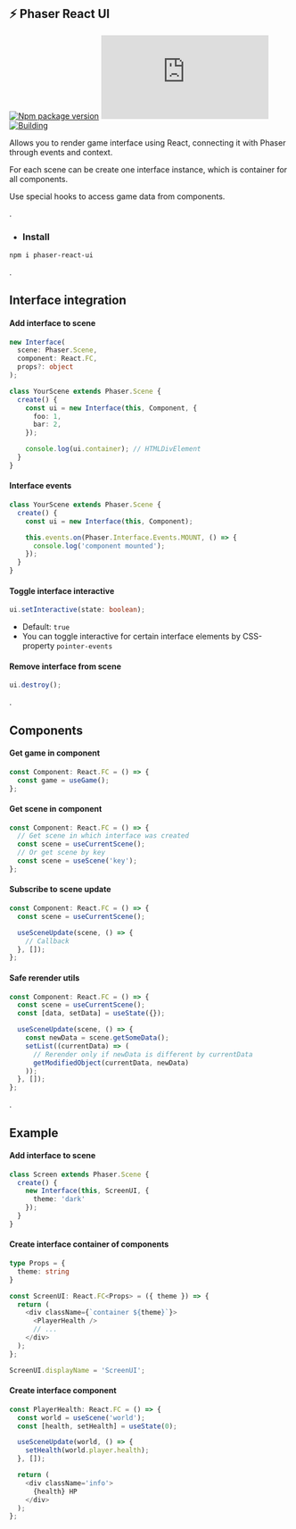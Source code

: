 ## ⚡ Phaser React UI
[![Npm package version](https://badgen.net/npm/v/phaser-react-ui)](https://npmjs.com/package/phaser-react-ui)
[![Small size](https://img.badgesize.io/neki-dev/phaser-react-ui/main/dist/index.js)](https://github.com/neki-dev/phaser-react-ui/blob/main/dist/index.js)
[![Building](https://github.com/neki-dev/phaser-react-ui/actions/workflows/build.yml/badge.svg)](https://github.com/neki-dev/phaser-react-ui/actions/workflows/build.yml)

Allows you to render game interface using React, connecting it with Phaser through events and context.

For each scene can be create one interface instance, which is container for all components.

Use special hooks to access game data from components.

.

* ### Install

```sh
npm i phaser-react-ui
```

.

## Interface integration
#### Add interface to scene
```ts
new Interface(
  scene: Phaser.Scene, 
  component: React.FC, 
  props?: object
);
```
```ts
class YourScene extends Phaser.Scene {
  create() {
    const ui = new Interface(this, Component, {
      foo: 1,
      bar: 2,
    });

    console.log(ui.container); // HTMLDivElement
  }
}
```

#### Interface events
```ts
class YourScene extends Phaser.Scene {
  create() {
    const ui = new Interface(this, Component);

    this.events.on(Phaser.Interface.Events.MOUNT, () => {
      console.log('component mounted');
    });
  }
}
```

#### Toggle interface interactive
```ts
ui.setInteractive(state: boolean);
```
* Default: `true`
* You can toggle interactive for certain interface elements by CSS-property `pointer-events`

#### Remove interface from scene
```ts
ui.destroy();
```

.

## Components
#### Get game in component
```ts
const Component: React.FC = () => {
  const game = useGame();
};
```

#### Get scene in component
```ts
const Component: React.FC = () => {
  // Get scene in which interface was created
  const scene = useCurrentScene();
  // Or get scene by key
  const scene = useScene('key');
};
```

#### Subscribe to scene update
```ts
const Component: React.FC = () => {
  const scene = useCurrentScene();

  useSceneUpdate(scene, () => {
    // Callback
  }, []);
};
```

#### Safe rerender utils
```ts
const Component: React.FC = () => {
  const scene = useCurrentScene();
  const [data, setData] = useState({});

  useSceneUpdate(scene, () => {
    const newData = scene.getSomeData();
    setList((currentData) => (
      // Rerender only if newData is different by currentData
      getModifiedObject(currentData, newData)
    ));
  }, []);
};
```

.

## Example

#### Add interface to scene
```ts
class Screen extends Phaser.Scene {
  create() {
    new Interface(this, ScreenUI, { 
      theme: 'dark'
    });
  }
}
```

#### Create interface container of components
```ts
type Props = {
  theme: string
}

const ScreenUI: React.FC<Props> = ({ theme }) => {
  return (
    <div className={`container ${theme}`}>
      <PlayerHealth />
      // ...
    </div>
  );
};

ScreenUI.displayName = 'ScreenUI';
```

#### Create interface component
```ts
const PlayerHealth: React.FC = () => {
  const world = useScene('world');
  const [health, setHealth] = useState(0);

  useSceneUpdate(world, () => {
    setHealth(world.player.health);
  }, []);

  return (
    <div className='info'>
      {health} HP
    </div>
  );
};
```